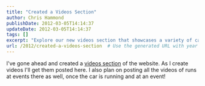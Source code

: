 ```yaml
---
title: "Created a Videos Section"
author: Chris Hammond
publishDate: 2012-03-05T14:14:37
updateDate: 2012-03-05T14:14:37
tags: []
excerpt: "Explore our new videos section that showcases a variety of car event runs and informative tutorials, once the car is event-ready!"
url: /2012/created-a-videos-section  # Use the generated URL with year
---
```

I've gone ahead and created a <A href="/Default.aspx?tabid=54">videos section</A> of the website. As I create videos I'll get them posted here. I also plan on posting all the videos of runs at events there as well, once the car is running and at an event!

